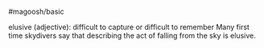 #magoosh/basic

elusive (adjective): difficult to capture or difficult to remember 
Many first time skydivers say that describing the act of falling from the sky is elusive. 
